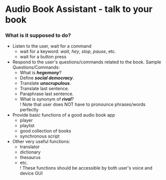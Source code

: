 # Audio Book Assistant - talk to your book

### What is it supposed to do?
- Listen to the user, wait for a command
    - wait for a keyword: *wait*, *hey*, *stop*, *pause*, etc.
    - wait for a button press
- Respond to the user's questions/commands related to the book. Sample Questions/Commands:
    - What is ***hegemony***?
    - Define ***social democracy***.
    - Translate ***unscrupulous***.
    - Translate last sentence.
    - Paraphrase last sentence.
    - What is synonym of ***rival***?  
    ! Note that user does NOT have to pronounce phrases/words perfectly
- Provide basic functions of a good audio book app
    - player
    - playlist
    - good collection of books
    - synchronous script
- Other very useful functions:
    - translator
    - dictionary
    - thesaurus
    - etc.  
    ! These functions should be accessible by both user's voice and device GUI
